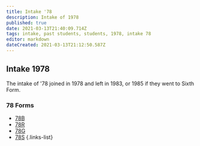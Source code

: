```yaml
---
title: Intake '78
description: Intake of 1978
published: true
date: 2021-03-13T21:40:09.714Z
tags: intake, past students, students, 1978, intake 78
editor: markdown
dateCreated: 2021-03-13T21:12:50.587Z
---
```


## Intake 1978
The intake of '78 joined in 1978 and left in 1983, or 1985 if they went to Sixth Form.

### 78 Forms
- [78B](/students/past/intake-78/b)
- [78R](/students/past/intake-78/r)
- [78G](/students/past/intake-78/g)
- [78S](/students/past/intake-78/s)
{.links-list}